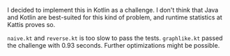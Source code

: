 I decided to implement this in Kotlin as a challenge. I don't think that Java and Kotlin are best-suited for this kind of problem, and runtime statistics at Kattis proves so.

`naive.kt` and `reverse.kt` is too slow to pass the tests. `graphlike.kt` passed the challenge with 0.93 seconds. Further optimizations might be possible.